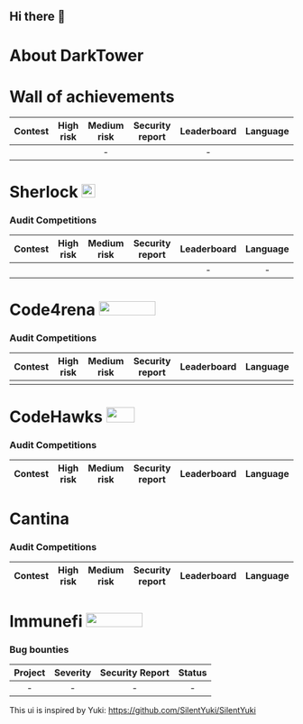 ## Hi there 👋

# About DarkTower

# Wall of achievements

| Contest | High risk | Medium risk | Security report | Leaderboard | Language |
|:--:|:--:|:--:|:--:|:--:|:--:|
|  |   | - |  | - | 




# Sherlock <img src="https://audits.sherlock.xyz/_next/static/media/sherlock_logo.dc2b3290.svg" width=24 height=23.5>

### Audit Competitions
| Contest | High risk | Medium risk | Security report | Leaderboard | Language |
|:--:|:--:|:--:|:--:|:--:|:--:|
| |  |   |  | - | - |

# Code4rena <img src="https://code4rena.com/logos/c4-logo.svg" width=100 height=25>

### Audit Competitions
| Contest | High risk | Medium risk | Security report | Leaderboard | Language |
|:--:|:--:|:--:|:--:|:--:|:--:|
|  |  |  |  |  |  | 




# CodeHawks <img src="https://res.cloudinary.com/droqoz7lg/image/upload/v1689080263/snhkgvtsidryjdtx0pce.png" width=50 height=27>


### Audit Competitions
| Contest | High risk | Medium risk | Security report | Leaderboard | Language |
|:--:|:--:|:--:|:--:|:--:|:--:|

# Cantina 
### Audit Competitions
| Contest | High risk | Medium risk | Security report | Leaderboard | Language |
|:--:|:--:|:--:|:--:|:--:|:--:|

# Immunefi <img src="https://immunefi.com/images/logo-white.svg" width=100 height=25>

### Bug bounties
| Project | Severity | Security Report | Status |
|:--:|:--:|:--:|:--:|
| - | - | - | - |


This ui is inspired by Yuki: https://github.com/SilentYuki/SilentYuki
